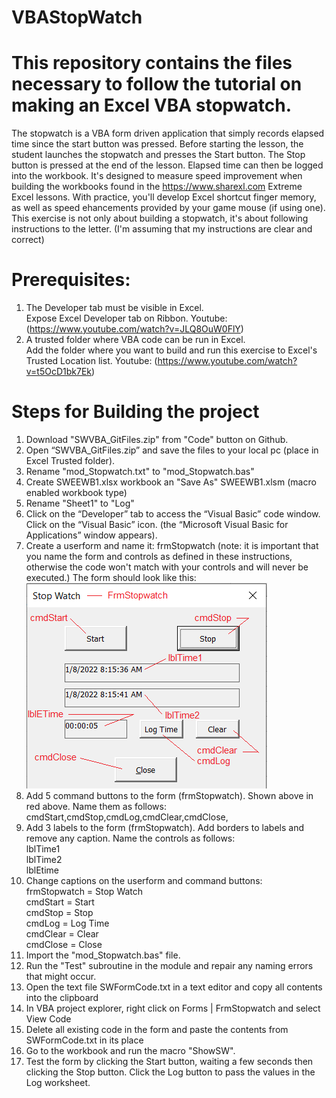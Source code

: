 # VBAStopWatch
# This repository contains the files necessary to follow the tutorial on making an Excel VBA stopwatch.
The stopwatch is a VBA form driven application that simply records elapsed time since the start button was pressed. Before starting the lesson, the student launches the stopwatch and presses the Start button. The Stop button is pressed at the end of the lesson. Elapsed time can then be logged into the workbook. It's designed to measure speed improvement when building the workbooks found in the https://www.sharexl.com Extreme Excel lessons. With practice, you'll develop Excel shortcut finger memory, as well as speed ehancements provided by your game mouse (if using one). This exercise is not only about building a stopwatch, it's about following instructions to the letter. (I'm assuming that my instructions are clear and correct)
# Prerequisites:
1. The Developer tab must be visible in Excel. <br>
  Expose Excel Developer tab on Ribbon. Youtube: (https://www.youtube.com/watch?v=JLQ8OuW0FlY)
2. A trusted folder where VBA code can be run in Excel.<br>
  Add the folder where you want to build and run this exercise to Excel's Trusted Location list. Youtube: (https://www.youtube.com/watch?v=t5OcD1bk7Ek)
# Steps for Building the project
1. Download "SWVBA_GitFiles.zip" from "Code" button on Github.
2. Open “SWVBA_GitFiles.zip” and save the files to your local pc (place in Excel Trusted folder).
3. Rename "mod_Stopwatch.txt" to "mod_Stopwatch.bas"
4. Create SWEEWB1.xlsx workbook an "Save As" SWEEWB1.xlsm (macro enabled workbook type)
5. Rename "Sheet1" to "Log"
6. Click on the “Developer” tab to access the “Visual Basic” code window. Click on the “Visual Basic” icon. (the “Microsoft Visual Basic for Applications” window appears).
7. Create a userform and name it: frmStopwatch
  (note: it is important that you name the form and controls as defined in these instructions, otherwise the code won't match with your controls and will never be executed.) 
The form should look like this:
![Form Stop Watch](FrmStopwatch2.png)
8. Add 5 command buttons to the form (frmStopwatch). Shown above in red above. Name them as follows:
cmdStart,cmdStop,cmdLog,cmdClear,cmdClose,
9. Add 3 labels to the form (frmStopwatch). Add borders to labels and remove any caption. Name the controls as follows:</br>
lblTime1</br>
lblTime2</br>
lblEtime
10. Change captions on the userform and command buttons:</br>
frmStopwatch = Stop Watch</br>
cmdStart = Start</br>
cmdStop = Stop</br>
cmdLog = Log Time</br>
cmdClear = Clear</br>
cmdClose = Close</br>
11. Import the "mod_Stopwatch.bas" file.
12. Run the "Test" subroutine in the module and repair any naming errors that might occur.
13. Open the text file SWFormCode.txt in a text editor and copy all contents into the clipboard 
14. In VBA project explorer, right click on Forms | FrmStopwatch and select View Code
15. Delete all existing code in the form and paste the contents from SWFormCode.txt in its place
16. Go to the workbook and run the macro "ShowSW". 
17. Test the form by clicking the Start button, waiting a few seconds then clicking the Stop button. Click the Log button to pass the values in the Log worksheet. 

